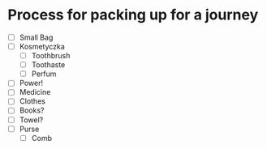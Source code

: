 # Process for packing up for a journey

- [ ] Small Bag
- [ ] Kosmetyczka
    - [ ] Toothbrush
    - [ ] Toothaste
    - [ ] Perfum
- [ ] Power!
- [ ] Medicine
- [ ] Clothes
- [ ] Books?
- [ ] Towel?
- [ ] Purse
    - [ ] Comb
